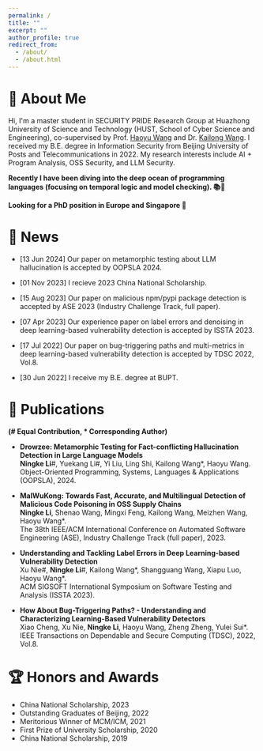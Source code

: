 ```yaml
---
permalink: /
title: ""
excerpt: ""
author_profile: true
redirect_from: 
  - /about/
  - /about.html
---
```


<span class='anchor' id='about-me'></span>

# 👑 About Me

Hi, I'm a master student in SECURITY PRIDE Research Group at Huazhong University of Science and Technology (HUST, School of Cyber Science and Engineering), co-supervised by Prof. [Haoyu Wang](https://howiepku.github.io/) and Dr. [Kailong Wang](https://wangklsg.github.io/). I received my B.E. degree in Information Security from Beijing University of Posts and Telecommunications in 2022. My research interests include AI + Program Analysis, OSS Security, and LLM Security.

**Recently I have been diving into the deep ocean of programming languages (focusing on temporal logic and model checking). 📚🥰**

**Looking for a PhD position in Europe and Singapore 💖**

# 🥳 News
- [13 Jun 2024] Our paper on metamorphic testing about LLM hallucination is accepted by OOPSLA 2024.

- [01 Nov 2023] I recieve 2023 China National Scholarship.

- [15 Aug 2023] Our paper on malicious npm/pypi package detection is accepted by ASE 2023 (Industry Challenge Track, full paper).

- [07 Apr 2023] Our experience paper on label errors and denoising in deep learning-based vulnerability detection is accepted by ISSTA 2023.

- [17 Jul 2022] Our paper on bug-triggering paths and multi-metrics in deep learning-based vulnerability detection is accepted by TDSC 2022, Vol.8.

- [30 Jun 2022] I receive my B.E. degree at BUPT.
  
# 📝 Publications 

**(\# Equal Contribution, \* Corresponding Author)**

* **Drowzee: Metamorphic Testing for Fact-conflicting Hallucination Detection in Large Language Models**
  <br>**Ningke Li**\#, Yuekang Li\#, Yi Liu, Ling Shi, Kailong Wang\*, Haoyu Wang.
  <br>Object-Oriented Programming, Systems, Languages & Applications (OOPSLA), 2024.

* **MalWuKong: Towards Fast, Accurate, and Multilingual Detection of Malicious Code Poisoning in OSS Supply Chains**
  <br>**Ningke Li**, Shenao Wang, Mingxi Feng, Kailong Wang, Meizhen Wang, Haoyu Wang\*.
  <br> The 38th IEEE/ACM International Conference on Automated Software Engineering (ASE), Industry Challenge Track (full paper), 2023.

* **Understanding and Tackling Label Errors in Deep Learning-based Vulnerability Detection**
  <br>Xu Nie\#, **Ningke Li**\#, Kailong Wang\*, Shangguang Wang, Xiapu Luo, Haoyu Wang\*.
  <br>ACM SIGSOFT International Symposium on Software Testing and Analysis (ISSTA 2023).

* **How About Bug-Triggering Paths? - Understanding and Characterizing Learning-Based Vulnerability Detectors**
  <br>Xiao Cheng, Xu Nie, **Ningke Li**, Haoyu Wang, Zheng Zheng, Yulei Sui\*.
  <br>IEEE Transactions on Dependable and Secure Computing (TDSC), 2022, Vol.8.


# 🏆 Honors and Awards
- China National Scholarship, 2023
- Outstanding Graduates of Beijing, 2022
- Meritorious Winner of MCM/ICM, 2021
- First Prize of University Scholarship, 2020
- China National Scholarship, 2019
 

<br>
<br>
<br>
